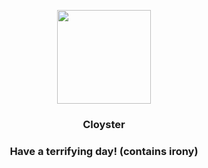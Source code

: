 <p align="center">
    <img src="https://raw.githubusercontent.com/PokeAPI/sprites/master/sprites/pokemon/91.png" width="150" height="150">
</p>
<h3 align="center"> <b>Cloyster</b></h3>
<h3 align="center">Have a terrifying day! (contains irony)</h3>
